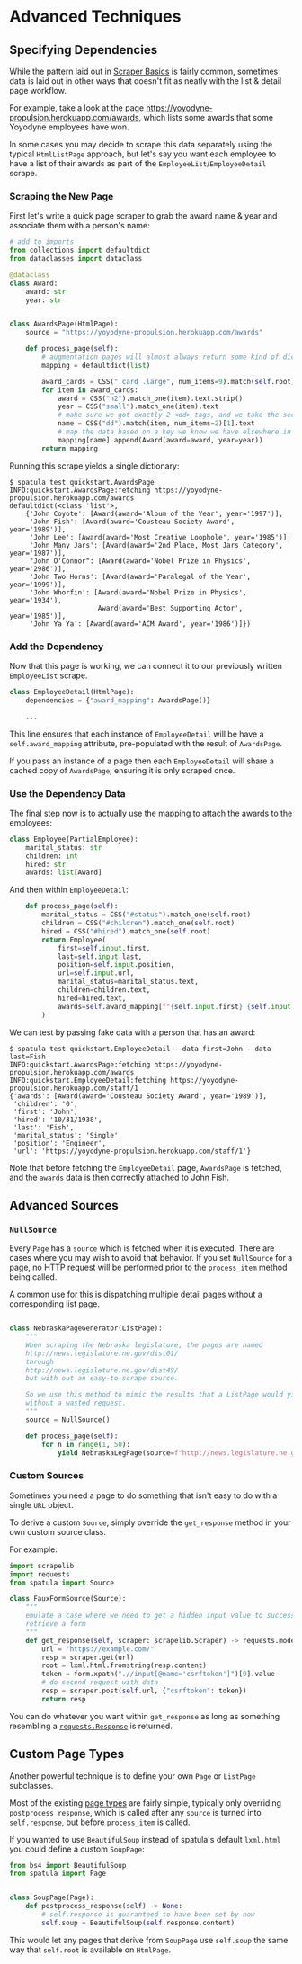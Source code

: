 # Advanced Techniques

## Specifying Dependencies

While the pattern laid out in [Scraper Basics](scraper-basics.md) is fairly common,
sometimes data is laid out in other ways that doesn't fit as neatly with the list & detail page workflow.

For example, take a look at the page <https://yoyodyne-propulsion.herokuapp.com/awards>, which lists some awards that some Yoyodyne employees have won.

In some cases you may decide to scrape this data separately using the typical `HtmlListPage` approach, but let's say you want each employee to have a list of their awards as part of the `EmployeeList`/`EmployeeDetail` scrape.

### Scraping the New Page

First let's write a quick page scraper to grab the award name & year and associate them with a person's name:

``` python
# add to imports
from collections import defaultdict
from dataclasses import dataclass

@dataclass
class Award:
    award: str
    year: str


class AwardsPage(HtmlPage):
    source = "https://yoyodyne-propulsion.herokuapp.com/awards"

    def process_page(self):
        # augmentation pages will almost always return some kind of dictionary
        mapping = defaultdict(list)

        award_cards = CSS(".card .large", num_items=9).match(self.root)
        for item in award_cards:
            award = CSS("h2").match_one(item).text.strip()
            year = CSS("small").match_one(item).text
            # make sure we got exactly 2 <dd> tags, and we take the second
            name = CSS("dd").match(item, num_items=2)[1].text
            # map the data based on a key we know we have elsewhere in the scrape
            mapping[name].append(Award(award=award, year=year))
        return mapping
```

Running this scrape yields a single dictionary:

``` console
$ spatula test quickstart.AwardsPage
INFO:quickstart.AwardsPage:fetching https://yoyodyne-propulsion.herokuapp.com/awards
defaultdict(<class 'list'>,
    {'John Coyote': [Award(award='Album of the Year', year='1997')],
     'John Fish': [Award(award='Cousteau Society Award', year='1989')],
     'John Lee': [Award(award='Most Creative Loophole', year='1985')],
     'John Many Jars': [Award(award='2nd Place, Most Jars Category', year='1987')],
     "John O'Connor": [Award(award='Nobel Prize in Physics', year='2986')],
     'John Two Horns': [Award(award='Paralegal of the Year', year='1999')],
     'John Whorfin': [Award(award='Nobel Prize in Physics', year='1934'),
                      Award(award='Best Supporting Actor', year='1985')],
     'John Ya Ya': [Award(award='ACM Award', year='1986')]})
```

### Add the Dependency

Now that this page is working, we can connect it to our previously written `EmployeeList` scrape.

``` python hl_lines="2"
class EmployeeDetail(HtmlPage):
    dependencies = {"award_mapping": AwardsPage()}

    ...
```

This line ensures that each instance of `EmployeeDetail` will be have a `self.award_mapping` attribute, pre-populated with the result of `AwardsPage`.

If you pass an instance of a page then each `EmployeeDetail` will share a cached copy of `AwardsPage`, ensuring it is only scraped once.

### Use the Dependency Data

The final step now is to actually use the mapping to attach the awards to the employees:

``` python hl_lines="5"
class Employee(PartialEmployee):
    marital_status: str
    children: int
    hired: str
    awards: list[Award]
```

And then within `EmployeeDetail`:

``` python hl_lines="13"
    def process_page(self):
        marital_status = CSS("#status").match_one(self.root)
        children = CSS("#children").match_one(self.root)
        hired = CSS("#hired").match_one(self.root)
        return Employee(
            first=self.input.first,
            last=self.input.last,
            position=self.input.position,
            url=self.input.url,
            marital_status=marital_status.text,
            children=children.text,
            hired=hired.text,
            awards=self.award_mapping[f"{self.input.first} {self.input.last}"],
        )
```

We can test by passing fake data with a person that has an award:
``` console hl_lines="1 2 4"
$ spatula test quickstart.EmployeeDetail --data first=John --data last=Fish
INFO:quickstart.AwardsPage:fetching https://yoyodyne-propulsion.herokuapp.com/awards
INFO:quickstart.EmployeeDetail:fetching https://yoyodyne-propulsion.herokuapp.com/staff/1
{'awards': [Award(award='Cousteau Society Award', year='1989')],
 'children': '0',
 'first': 'John',
 'hired': '10/31/1938',
 'last': 'Fish',
 'marital_status': 'Single',
 'position': 'Engineer',
 'url': 'https://yoyodyne-propulsion.herokuapp.com/staff/1'}
```

Note that before fetching the `EmployeeDetail` page, `AwardsPage` is fetched, and the `awards` data is then correctly attached to John Fish.

## Advanced Sources

### `NullSource`

Every `Page` has a `source` which is fetched when it is executed.  There are cases where you may wish to avoid that behavior.  If you set `NullSource` for a page, no HTTP request will be performed prior to the `process_item` method being called.

A common use for this is dispatching multiple detail pages without a corresponding list page.

``` python

class NebraskaPageGenerator(ListPage):
    """
    When scraping the Nebraska legislature, the pages are named
    http://news.legislature.ne.gov/dist01/
    through
    http://news.legislature.ne.gov/dist49/
    but with out an easy-to-scrape source.

    So we use this method to mimic the results that a ListPage would yield,
    without a wasted request.
    """
    source = NullSource()

    def process_page(self):
        for n in range(1, 50):
            yield NebraskaLegPage(source=f"http://news.legislature.ne.gov/dist{n:02d}/")
```

### Custom Sources

Sometimes you need a page to do something that isn't easy to do with a single `URL` object.

To derive a custom `Source`, simply override the `get_response` method in your own custom source class.

For example:

``` python
import scrapelib
import requests
from spatula import Source

class FauxFormSource(Source):
    """
    emulate a case where we need to get a hidden input value to successfully
    retrieve a form
    """
    def get_response(self, scraper: scrapelib.Scraper) -> requests.models.Response:
        url = "https://example.com/"
        resp = scraper.get(url)
        root = lxml.html.fromstring(resp.content)
        token = form.xpath(".//input[@name='csrftoken']")[0].value
        # do second request with data
        resp = scraper.post(self.url, {"csrftoken": token})
        return resp
```

You can do whatever you want within `get_response` as long as something resembling a [`requests.Response`](https://2.python-requests.org/en/master/user/advanced/#request-and-response-objects) is returned.

## Custom Page Types

Another powerful technique is to define your own `Page` or `ListPage` subclasses.

Most of the existing [page types](reference.md#pages) are fairly simple, typically only overriding `postprocess_response`, which is called after any `source` is turned into `self.response`, but before `process_item` is called.

If you wanted to use `BeautifulSoup` instead of spatula's default `lxml.html` you could define a custom `SoupPage`:

``` python
from bs4 import BeautifulSoup
from spatula import Page


class SoupPage(Page):
    def postprocess_response(self) -> None:
        # self.response is guaranteed to have been set by now
        self.soup = BeautifulSoup(self.response.content)
```

This would let any pages that derive from `SoupPage` use `self.soup` the same way that `self.root` is available on `HtmlPage`.
